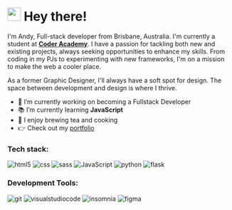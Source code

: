 <!--
**andychangdev/andychangdev** is a ✨ _special_ ✨ repository because its `README.md` (this file) appears on your GitHub profile.

Here are some ideas to get you started:

- 🔭 I’m currently working on ...
- 🌱 I’m currently learning ...
- 👯 I’m looking to collaborate on ...
- 🤔 I’m looking for help with ...
- 💬 Ask me about ...
- 📫 How to reach me: ...
- 😄 Pronouns: ...
- ⚡ Fun fact: ...
-->

<h1><img src="https://emojis.slackmojis.com/emojis/images/1531849430/4246/blob-sunglasses.gif?1531849430" width="30"/> Hey there!</h1>

<p>
  I'm Andy, Full-stack developer from Brisbane, Australia. I'm currently a student at <strong><a href="https://coderacademy.edu.au/">Coder Academy</a></strong>. I have a passion for tackling both new and existing projects, always seeking opportunities to enhance my skills. From coding in my PJs to experimenting with new frameworks, I'm on a mission to make the web a cooler place.

  As a former Graphic Designer, I'll always have a soft spot for design. The space between development and design is where I thrive.

  - 🔭 I’m currently working on becoming a Fullstack Developer
  - 📚 I’m currently learning **JavaScript**
  - 🌱 I enjoy brewing tea and cooking
  - 👉 Check out my [portfolio](https://andychang.dev/)
</p>

<h3>Tech stack:</h3>
<p>
  <img alt="html5" src="https://img.shields.io/badge/-HTML5-E34F26?style=flat-square&logo=html5&logoColor=white" />
  <img alt="css" src="https://img.shields.io/badge/-CSS3-1572B6?style=flat-square&logo=css3&logoColor=white" />
  <img alt="sass" src="https://img.shields.io/badge/-Sass-CC6699?style=flat-square&logo=sass&logoColor=white" />
  <img alt="JavaScript" src="https://img.shields.io/badge/-JavaScript-F7B93E?style=flat-square&logo=javascript&logoColor=white" />
  <img alt="python" src="https://img.shields.io/badge/-Python-3776AB?style=flat-square&logo=python&logoColor=white" />
  <img alt="flask" src="https://img.shields.io/badge/-Flask-666666?style=flat-square&logo=flask&logoColor=white" />
</p>

<h3>Development Tools:</h3>
<p>
  <img alt="git" src="https://img.shields.io/badge/-Git-F05032?style=flat-square&logo=git&logoColor=white" />
  <img alt="visualstudiocode" src="https://img.shields.io/badge/-VScode-007ACC?style=flat-square&logo=visualstudiocode&logoColor=white" />
  <img alt="insomnia" src="https://img.shields.io/badge/-Insomnia-4000BF?style=flat-square&logo=insomnia&logoColor=white" />
  <img alt="figma" src="https://img.shields.io/badge/-Figma-F24E1E?style=flat-square&logo=figma&logoColor=white" />
</p>
